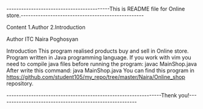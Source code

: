 ------------------------------------------This is README file for Online store.--------------------------------------------------

Content
1.Author
2.Introduction


Author
ITC
Naira Poghosyan

Introduction
This program realised products buy and sell in Online store.
Program written in Java programming language.
If you work with vim you need to compile java files before running the program:
         javac MainShop.java
After write this command:
         java MainShop.java
You can find this program in https://github.com/student105/my_repo/tree/master/Naira/Online_shop repository.

---------------------------------------------------------------Thenk you!--------------------------------------------------------

